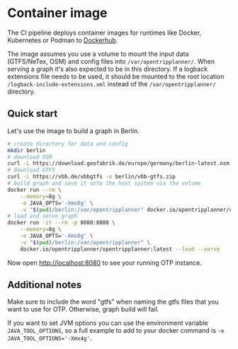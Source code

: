 # Container image

The CI pipeline deploys container images for runtimes like Docker, Kubernetes or Podman to 
[Dockerhub](https://hub.docker.com/r/opentripplanner/opentripplanner/tags).

The image assumes you use a volume to mount the input data (GTFS/NeTex, OSM) and config files into 
`/var/opentripplanner/`. When serving a graph it's also expected to be in this directory. If a logback
extensions file needs to be used, it should be mounted to the root location `/logback-include-extensions.xml`
instead of the `/var/opentripplanner/` directory.

## Quick start

Let's use the image to build a graph in Berlin.

```bash
# create directory for data and config
mkdir berlin
# download OSM
curl -L https://download.geofabrik.de/europe/germany/berlin-latest.osm.pbf -o berlin/osm.pbf  
# download GTFS
curl -L https://vbb.de/vbbgtfs -o berlin/vbb-gtfs.zip
# build graph and save it onto the host system via the volume
docker run --rm \
    --memory=8g \
    -e JAVA_OPTS='-Xmx8g' \
    -v "$(pwd)/berlin:/var/opentripplanner" docker.io/opentripplanner/opentripplanner:latest --build --save
# load and serve graph
docker run -it --rm -p 8080:8080 \
    --memory=8g \
    -e JAVA_OPTS='-Xmx8g' \
    -v "$(pwd)/berlin:/var/opentripplanner" \
    docker.io/opentripplanner/opentripplanner:latest --load --serve
```

Now open [http://localhost:8080](http://localhost:8080) to see your running OTP instance.

## Additional notes
Make sure to include the word "gtfs" when naming the gtfs files that you want to use for OTP. Otherwise, graph build will fail.

If you want to set JVM options you can use the environment variable `JAVA_TOOL_OPTIONS`, so
a full example to add to your docker command is `-e JAVA_TOOL_OPTIONS='-Xmx4g'`. 

